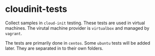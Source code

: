 # cloudinit-tests

Collect samples in `cloud-init` testing. These tests are used in virtual machines. The virutal machine provider is `virtualbox` and managed by `vagrant`.

The tests are primarily done in `centos`. Some `ubuntu` tests will be added later. They are separated in to their own folders.
